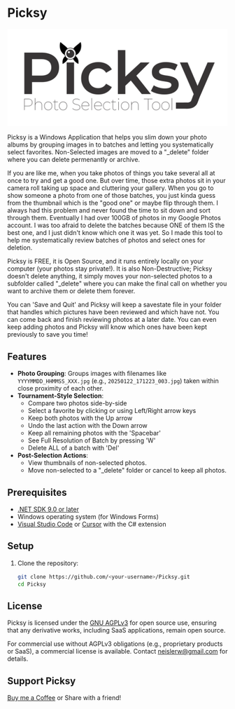 # Picksy

![Picksy Logo](Resources/logo-light.png)

Picksy is a Windows Application that helps you slim down your photo albums by grouping images in to batches and letting you systematically select favorites.  Non-Selected images are moved to a "_delete" folder where you can delete permenantly or archive.

If you are like me, when you take photos of things you take several all at once to try and get a good one. But over time, those extra photos sit in your camera roll taking up space and cluttering your gallery. When you go to show someone a photo from one of those batches, you just kinda guess from the thumbnail which is the "good one" or maybe flip through them.
I always had this problem and never found the time to sit down and sort through them.  Eventually I had over 100GB of photos in my Google Photos account.  I was too afraid to delete the batches because ONE of them IS the best one, and I just didn't know which one it was yet.  So I made this tool to help me systematically review batches of photos and select ones for deletion.

Picksy is FREE, it is Open Source, and it runs entirely locally on your computer (your photos stay private!).  It is also Non-Destructive; Picksy doesn't delete anything, it simply moves your non-selected photos to a subfolder called "_delete" where you can make the final call on whether you want to archive them or delete them forever.

You can 'Save and Quit' and Picksy will keep a savestate file in your folder that handles which pictures have been reviewed and which have not.  You can come back and finish reviewing photos at a later date.  You can even keep adding photos and Picksy will know which ones have been kept previously to save you time!

## Features
- **Photo Grouping**: Groups images with filenames like `YYYYMMDD_HHMMSS_XXX.jpg` (e.g., `20250122_171223_003.jpg`) taken within close proximity of each other.
- **Tournament-Style Selection**:
  - Compare two photos side-by-side
  - Select a favorite by clicking or using Left/Right arrow keys
  - Keep both photos with the Up arrow
  - Undo the last action with the Down arrow
  - Keep all remaining photos with the 'Spacebar'
  - See Full Resolution of Batch by pressing 'W'
  - Delete ALL of a batch with 'Del'
- **Post-Selection Actions**:
  - View thumbnails of non-selected photos.
  - Move non-selected to a "_delete" folder or cancel to keep all photos.

## Prerequisites
- [.NET SDK 9.0 or later](https://dotnet.microsoft.com/download/dotnet/9.0)
- Windows operating system (for Windows Forms)
- [Visual Studio Code](https://code.visualstudio.com/) or [Cursor](https://www.cursor.com/) with the C# extension

## Setup
1. Clone the repository:
   ```bash
   git clone https://github.com/<your-username>/Picksy.git
   cd Picksy

## License

  Picksy is licensed under the [GNU AGPLv3](LICENSE.md) for open source use, ensuring that any derivative works, including SaaS applications, remain open source.

  For commercial use without AGPLv3 obligations (e.g., proprietary products or SaaS), a commercial license is available. Contact neislerw@gmail.com for details.

## Support Picksy
[Buy me a Coffee](buymeacoffee.com/neislerw) or Share with a friend!

